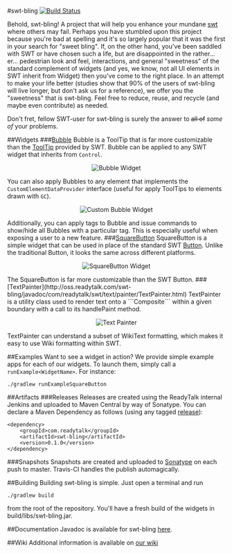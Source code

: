 #swt-bling [![Build Status](https://travis-ci.org/ReadyTalk/swt-bling.png?branch=master)](https://travis-ci.org/ReadyTalk/swt-bling)

Behold, swt-bling!  A project that will help you enhance your mundane [swt](http://www.eclipse.org/swt/) where others may fail.  Perhaps you have stumbled upon this project because you're bad at spelling and it's so largely popular that it was the first in your search for "sweet bling".  If, on the other hand, you've been saddled with SWT or have chosen such a life, but are disappointed in the rather... er... pedestrian look and feel, interactions, and general "sweetness" of the standard complement of widgets (and yes, we know, not all UI elements in SWT inherit from Widget) then you've come to the right place.  In an attempt to make your life better (studies show that 90% of the users of swt-bling will live longer, but don't ask us for a reference), we offer you the "sweetness" that is swt-bling.  Feel free to reduce, reuse, and recycle (and maybe even contribute) as needed.

Don't fret, fellow SWT-user for swt-bling is surely the answer to ~~all of~~ *some of* your problems.

##Widgets
###[Bubble](http://oss.readytalk.com/swt-bling/javadoc/com/readytalk/swt/widgets/notifications/Bubble.html)
Bubble is a ToolTip that is far more customizable than the [ToolTip](http://help.eclipse.org/indigo/index.jsp?topic=%2Forg.eclipse.platform.doc.isv%2Freference%2Fapi%2Forg%2Feclipse%2Fswt%2Fwidgets%2FToolTip.html) provided by SWT.
Bubble can be applied to any SWT widget that inherits from ```Control```.
<p align="center">
  <img src="https://raw.github.com/ReadyTalk/swt-bling/gh-pages/images/widgets/bubble.png" alt="Bubble Widget" />
</p>

You can also apply Bubbles to any element that implements the ```CustomElementDataProvider``` interface (useful for apply ToolTips to elements drawn with ```GC```).

<p align="center">
  <img src="https://raw.github.com/ReadyTalk/swt-bling/gh-pages/images/widgets/customBubble.png" alt="Custom Bubble Widget" />
</p>

Additionally, you can apply tags to Bubble and issue commands to show/hide all Bubbles with a particular tag. This is especially useful when exposing a user to a new feature.
###[SquareButton](http://oss.readytalk.com/swt-bling/javadoc/com/readytalk/swt/widgets/buttons/SquareButton.html)
SquareButton is a simple widget that can be used in place of the standard SWT [Button](http://help.eclipse.org/helios/nftopic/org.eclipse.platform.doc.isv/reference/api/org/eclipse/swt/widgets/Button.html). Unlike the traditional Button, it looks the same across different platforms.
<p align="center">
  <img src="https://raw.github.com/ReadyTalk/swt-bling/gh-pages/images/widgets/squareButton.png" alt="SquareButton Widget" />
</p>
The SquareButton is far more customizable than the SWT Button.
###[TextPainter](http://oss.readytalk.com/swt-bling/javadoc/com/readytalk/swt/text/painter/TextPainter.html)
TextPainter is a utility class used to render text onto a ```Composite``` within a given boundary with a call to its handlePaint method.
<p align="center">
  <img src="https://raw.github.com/ReadyTalk/swt-bling/gh-pages/images/widgets/textPainter.png" alt="Text Painter" />
</p>
TextPainter can understand a subset of WikiText formatting, which makes it easy to use Wiki formatting within SWT.

##Examples
Want to see a widget in action? We provide simple example apps for each of our widgets. To launch them, simply call a `runExample<WidgetName>`. For instance:
```
./gradlew runExampleSquareButton
```

##Artifacts
###Releases
Releases are created using the ReadyTalk internal Jenkins and uploaded to Maven Central by way of Sonatype. You can declare a Maven Dependency as follows (using any tagged [release](https://github.com/ReadyTalk/swt-bling/releases)):
```
<dependency>
    <groupId>com.readytalk</groupId>
    <artifactId>swt-bling</artifactId>
    <version>0.1.0</version>
</dependency>
```
###Snapshots
Snapshots are created and uploaded to [Sonatype](http://oss.sonatype.org/content/repositories/snapshots/com/readytalk/swt-bling/) on each push to master. Travis-CI handles the publish automagically.

##Building
Building swt-bling is simple. Just open a terminal and run
```
./gradlew build
```
from the root of the repository. You'll have a fresh build of the widgets in build/libs/swt-bling.jar.

##Documentation
Javadoc is available for swt-bling [here](http://oss.readytalk.com/swt-bling/javadoc/).

##Wiki
Additional information is available on [our wiki](https://github.com/ReadyTalk/swt-bling/wiki)

